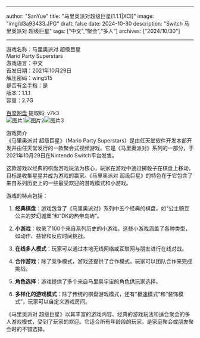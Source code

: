 
---
author: "SanYue"
title: "马里奥派对超级巨星[1.1.1|XCI]"
image: "img/d3a93433.JPG"
draft: false
date: 2024-10-30
description: "Switch 马里奥派对 超级巨星"
tags: [“中文”,“聚会”,“多人”]
archives: ["2024/10/30"]

---

游戏名称：马里奥派对 超级巨星   
Mario Party Superstars    
游戏语言：中文  
首发日期：2021年10月29日  
解压密码：wing515  
是否有金手指：是  
版本：1.1.1   
容量：2.7G

[百度网盘](https://pan.baidu.com/s/1mQ1OsjAQ9ca6Ci3XuGhWkg) 提取码: v7k3  
![图片1](img/NkhjRxbptrwogjB.jpg)![图片2](img/O1CN01c2w71.jpg)![图片3](img/20241023090256.png)  

游戏简介  
《马里奥派对 超级巨星》（Mario Party Superstars）是由任天堂软件开发本部开发并由任天堂发行的一款聚会式视频游戏。它是《马里奥派对》系列的一部分，于2021年10月29日在Nintendo Switch平台发售。

这款游戏以经典的棋盘游戏玩法为核心，玩家在游戏中通过掷骰子在棋盘上移动，目标是收集星星并成为游戏的赢家。《马里奥派对 超级巨星》的特色在于它包含了来自系列历史上的一些最受欢迎的游戏模式和小游戏。

游戏的特点包括：

1. **经典棋盘**：游戏包含了《马里奥派对》系列中五个经典的棋盘，如“公主豌豆公主的梦幻城堡”和“DK的热带岛屿”。

2. **小游戏**：收录了100个来自系列历史的小游戏，这些小游戏涵盖了各种类型，如动作、益智和反应时间挑战。

3. **在线多人模式**：玩家可以通过本地无线网络或互联网与朋友进行在线对战。

4. **合作游戏**：除了竞争模式，游戏还提供了合作模式，玩家可以团队合作来完成挑战。

5. **角色选择**：游戏提供了多个来自马里奥宇宙的角色供玩家选择。

6. **多样化的游戏模式**：除了传统的棋盘游戏模式，还有“极速模式”和“装饰模式”，玩家可以自定义游戏房间。

《马里奥派对 超级巨星》以其丰富的游戏内容、经典的游戏玩法和适合聚会的多人游戏模式，受到了玩家的欢迎。它适合所有年龄段的玩家，是家庭聚会或朋友聚会时的不错选择。
